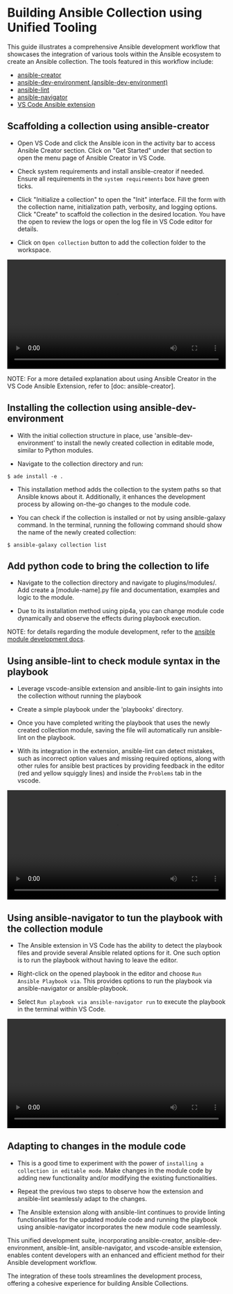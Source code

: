 # Building Ansible Collection using Unified Tooling

This guide illustrates a comprehensive Ansible development workflow that showcases the integration of various tools within the Ansible ecosystem to create an Ansible collection. The tools featured in this workflow include:

- [ansible-creator](https://github.com/ansible/ansible-creator)
- [ansible-dev-environment (ansible-dev-environment)](https://github.com/ansible/ansible-dev-environment)
- [ansible-lint](https://github.com/ansible/ansible-lint)
- [ansible-navigator](https://github.com/ansible/ansible-navigator)
- [VS Code Ansible extension](https://github.com/ansible/vscode-ansible)

## Scaffolding a collection using ansible-creator

- Open VS Code and click the Ansible icon in the activity bar to access Ansible Creator section. Click on "Get Started" under that section to open the menu page of Ansible Creator in VS Code.

- Check system requirements and install ansible-creator if needed. Ensure all requirements in the `system requirements` box have green ticks.

- Click "Initialize a collection" to open the "Init" interface. Fill the form with the collection name, initialization path, verbosity, and logging options. Click "Create" to scaffold the collection in the desired location. You have the open to review the logs or open the log file in VS Code editor for details.

- Click on `Open collection` button to add the collection folder to the workspace.

<video width="100%" controls autoplay loop>
<source src="../../media/create-collection.mp4" type="video/mp4">
</video>

NOTE: For a more detailed explanation about using Ansible Creator in the VS Code Ansible Extension, refer to [doc: ansible-creator].

## Installing the collection using ansible-dev-environment

- With the initial collection structure in place, use 'ansible-dev-environment' to install the newly created collection in editable mode, similar to Python modules.

- Navigate to the collection directory and run:

```console
$ ade install -e .
```

- This installation method adds the collection to the system paths so that Ansible knows about it. Additionally, it enhances the development process by allowing on-the-go changes to the module code.

- You can check if the collection is installed or not by using ansible-galaxy command. In the terminal, running the following command should show the name of the newly created collection:

```console
$ ansible-galaxy collection list
```

## Add python code to bring the collection to life

- Navigate to the collection directory and navigate to plugins/modules/. Add create a [module-name].py file and documentation, examples and logic to the module.

- Due to its installation method using pip4a, you can change module code dynamically and observe the effects during playbook execution.

NOTE: for details regarding the module development, refer to the [ansible module development docs](https://docs.ansible.com/ansible/latest/dev_guide/developing_modules_general.html).

## Using ansible-lint to check module syntax in the playbook

- Leverage vscode-ansible extension and ansible-lint to gain insights into the collection without running the playbook

- Create a simple playbook under the 'playbooks' directory.

- Once you have completed writing the playbook that uses the newly created collection module, saving the file will automatically run ansible-lint on the playbook.

- With its integration in the extension, ansible-lint can detect mistakes, such as incorrect option values and missing required options, along with other rules for ansible best practices by providing feedback in the editor (red and yellow squiggly lines) and inside the `Problems` tab in the vscode.

<video width="100%" controls autoplay loop>
<source src="../../media/ansible-lint.mp4" type="video/mp4">
</video>

## Using ansible-navigator to tun the playbook with the collection module

- The Ansible extension in VS Code has the ability to detect the playbook files and provide several
  Ansible related options for it. One such option is to run the playbook without having to leave the editor.

- Right-click on the opened playbook in the editor and choose `Run Ansible Playbook via`. This provides options to run the playbook via ansible-navigator or ansible-playbook.

- Select `Run playbook via ansible-navigator run` to execute the playbook in the terminal within VS Code.

<video width="100%" controls autoplay loop>
<source src="../../media/ansible-navigator-run.mp4" type="video/mp4">
</video>

## Adapting to changes in the module code

- This is a good time to experiment with the power of `installing a collection in editable mode`. Make changes in the module code by adding new functionality and/or modifying the existing functionalities.

- Repeat the previous two steps to observe how the extension and ansible-lint seamlessly adapt to the changes.

- The Ansible extension along with ansible-lint continues to provide linting functionalities for the updated module code and running the playbook using ansible-navigator incorporates the new module code seamlessly.

This unified development suite, incorporating ansible-creator, ansible-dev-environment, ansible-lint, ansible-navigator, and vscode-ansible extension, enables content developers with an enhanced and efficient method for their Ansible development workflow.

The integration of these tools streamlines the development process, offering a cohesive experience for building Ansible Collections.
